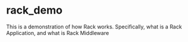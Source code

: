 rack_demo
=========

This is a demonstration of how Rack works. Specifically, what is a Rack Application, and what is Rack Middleware
